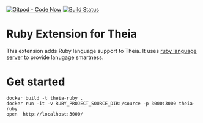 [![Gitpod - Code Now](https://img.shields.io/badge/Gitpod-code%20now-blue.svg?longCache=true)](https://gitpod.io#https://github.com/theia-ide/theia-ruby-extension)
[![Build Status](https://travis-ci.org/theia-ide/theia-ruby-extension.svg?branch=master)](https://travis-ci.org/theia-ide/theia-ruby-extension)

# Ruby Extension for Theia
This extension adds Ruby language support to Theia.
It uses [ruby language server](https://github.com/kwerle/ruby_language_server) to provide lanugage smartness.

# Get started

```
docker build -t theia-ruby .
docker run -it -v RUBY_PROJECT_SOURCE_DIR:/source -p 3000:3000 theia-ruby
open  http://localhost:3000/
```
